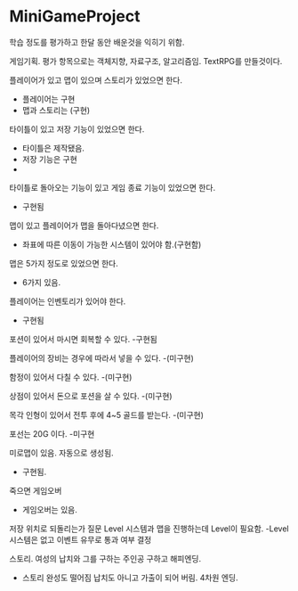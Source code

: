 # MiniGameProject
 학습 정도를 평가하고 한달 동안 배운것을 익히기 위함.

 게임기획.
 평가 항목으로는 객체지향, 자료구조, 알고리즘임.
 TextRPG를 만들것이다.

플레이어가 있고 맵이 있으며 스토리가 있었으면 한다.
- 플레이어는 구현
- 맵과 스토리는 (구현)

타이틀이 있고 저장 기능이 있었으면 한다.
- 타이틀은 제작됐음.
- 저장 기능은 구현
-
타이틀로 돌아오는 기능이 있고 게임 종료 기능이 있었으면 한다.
- 구현됨

맵이 있고 플레이어가 맵을 돌아다녔으면 한다.
- 좌표에 따른 이동이 가능한 시스템이 있어야 함.(구현함)

맵은 5가지 정도로 있었으면 한다.
- 6가지 있음.

플레이어는 인벤토리가 있어야 한다.
- 구현됨

포션이 있어서 마시면 회복할 수 있다.
-구현됨

플레이어의 장비는 경우에 따라서 넣을 수 있다.
-(미구현)

함정이 있어서 다칠 수 있다.
-(미구현)

상점이 있어서 돈으로 포션을 살 수 있다.
-(미구현)

목각 인형이 있어서 전투 후에 4~5 골드를 받는다.
-(미구현)

포선는 20G 이다.
-미구현

미로맵이 있음. 자동으로 생성됨.
- 구현됨.

죽으면 게임오버
- 게임오버는 있음.

저장 위치로 되돌리는가 질문
Level 시스템과 맵을 진행하는데 Level이 필요함.
-Level 시스템은 없고 이벤트 유무로 통과 여부 결정

스토리.
여성의 납치와 그를 구하는 주인공 구하고 해피엔딩.
- 스토리 완성도 떨어짐 납치도 아니고 가출이 되어 버림. 4차원 엔딩.